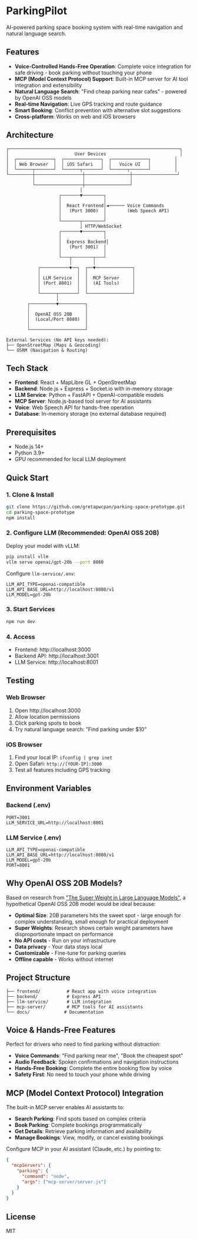 # ParkingPilot

AI-powered parking space booking system with real-time navigation and natural language search.

## Features

- **Voice-Controlled Hands-Free Operation**: Complete voice integration for safe driving - book parking without touching your phone
- **MCP (Model Context Protocol) Support**: Built-in MCP server for AI tool integration and extensibility
- **Natural Language Search**: "Find cheap parking near cafes" - powered by OpenAI OSS models
- **Real-time Navigation**: Live GPS tracking and route guidance
- **Smart Booking**: Conflict prevention with alternative slot suggestions
- **Cross-platform**: Works on web and iOS browsers

## Architecture

```
┌─────────────────────────────────────────────────────────────────┐
│                         User Devices                            │
│  ┌──────────────┐  ┌──────────────┐  ┌──────────────┐         │
│  │ Web Browser  │  │ iOS Safari   │  │   Voice UI   │         │
│  └──────┬───────┘  └──────┬───────┘  └──────┬───────┘         │
└─────────┼──────────────────┼─────────────────┼─────────────────┘
          │                  │                 │
          └──────────────────┼─────────────────┘
                            │
                    ┌───────▼────────┐
                    │                │
                    │  React Frontend│◄────── Voice Commands
                    │   (Port 3000)  │        (Web Speech API)
                    │                │
                    └───────┬────────┘
                            │ HTTP/WebSocket
                    ┌───────▼────────┐
                    │                │
                    │  Express Backend│
                    │   (Port 3001)  │
                    │                │
                    └───┬────────┬───┘
                        │        │
            ┌───────────▼──┐  ┌──▼──────────────┐
            │              │  │                 │
            │ LLM Service  │  │  MCP Server     │
            │ (Port 8001)  │  │  (AI Tools)     │
            │              │  │                 │
            └──────┬───────┘  └─────────────────┘
                   │
        ┌──────────▼──────────┐
        │                     │
        │  OpenAI OSS 20B     │
        │  (Local/Port 8080)  │
        │                     │
        └─────────────────────┘

External Services (No API keys needed):
├── OpenStreetMap (Maps & Geocoding)
└── OSRM (Navigation & Routing)
```

## Tech Stack

- **Frontend**: React + MapLibre GL + OpenStreetMap
- **Backend**: Node.js + Express + Socket.io with in-memory storage
- **LLM Service**: Python + FastAPI + OpenAI-compatible models
- **MCP Server**: Node.js-based tool server for AI assistants
- **Voice**: Web Speech API for hands-free operation
- **Database**: In-memory storage (no external database required)

## Prerequisites

- Node.js 14+
- Python 3.9+
- GPU recommended for local LLM deployment

## Quick Start

### 1. Clone & Install

```bash
git clone https://github.com/gretapwcpan/parking-space-prototype.git
cd parking-space-prototype
npm install
```

### 2. Configure LLM (Recommended: OpenAI OSS 20B)

Deploy your model with vLLM:
```bash
pip install vllm
vllm serve openai/gpt-20b --port 8080
```

Configure `llm-service/.env`:
```env
LLM_API_TYPE=openai-compatible
LLM_API_BASE_URL=http://localhost:8080/v1
LLM_MODEL=gpt-20b
```

### 3. Start Services

```bash
npm run dev
```

### 4. Access

- Frontend: http://localhost:3000
- Backend API: http://localhost:3001
- LLM Service: http://localhost:8001

## Testing

### Web Browser
1. Open http://localhost:3000
2. Allow location permissions
3. Click parking spots to book
4. Try natural language search: "Find parking under $10"

### iOS Browser
1. Find your local IP: `ifconfig | grep inet`
2. Open Safari: `http://[YOUR-IP]:3000`
3. Test all features including GPS tracking

## Environment Variables

### Backend (.env)
```env
PORT=3001
LLM_SERVICE_URL=http://localhost:8001
```

### LLM Service (.env)
```env
LLM_API_TYPE=openai-compatible
LLM_API_BASE_URL=http://localhost:8080/v1
LLM_MODEL=gpt-20b
PORT=8001
```

## Why OpenAI OSS 20B Models?

Based on research from ["The Super Weight in Large Language Models"](https://arxiv.org/pdf/2508.12461v1), a hypothetical OpenAI OSS 20B model would be ideal because:

- **Optimal Size**: 20B parameters hits the sweet spot - large enough for complex understanding, small enough for practical deployment
- **Super Weights**: Research shows certain weight parameters have disproportionate impact on performance
- **No API costs** - Run on your infrastructure  
- **Data privacy** - Your data stays local
- **Customizable** - Fine-tune for parking queries
- **Offline capable** - Works without internet

## Project Structure

```
├── frontend/          # React app with voice integration
├── backend/           # Express API
├── llm-service/       # LLM integration
├── mcp-server/        # MCP tools for AI assistants
└── docs/             # Documentation
```

## Voice & Hands-Free Features

Perfect for drivers who need to find parking without distraction:

- **Voice Commands**: "Find parking near me", "Book the cheapest spot"
- **Audio Feedback**: Spoken confirmations and navigation instructions
- **Hands-Free Booking**: Complete the entire booking flow by voice
- **Safety First**: No need to touch your phone while driving

## MCP (Model Context Protocol) Integration

The built-in MCP server enables AI assistants to:

- **Search Parking**: Find spots based on complex criteria
- **Book Parking**: Complete bookings programmatically
- **Get Details**: Retrieve parking information and availability
- **Manage Bookings**: View, modify, or cancel existing bookings

Configure MCP in your AI assistant (Claude, etc.) by pointing to:
```json
{
  "mcpServers": {
    "parking": {
      "command": "node",
      "args": ["mcp-server/server.js"]
    }
  }
}
```

## License

MIT
